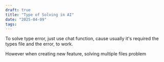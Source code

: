 ```yaml
---
draft: true
title: "Type of Solving in AI"
date: "2025-04-09"
tags: 
---
```

To solve type error, just use chat function, cause usually it's required the types file and the error, to work.

However when creating new feature, solving multiple files problem